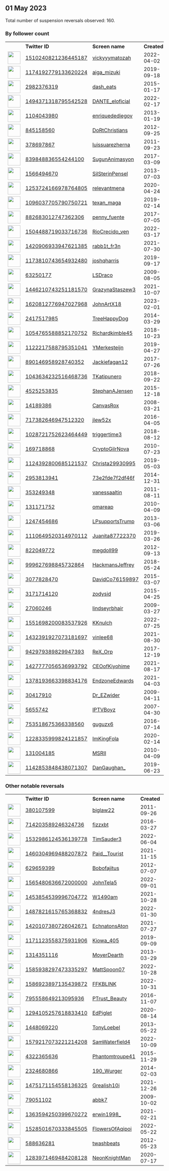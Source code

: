 
## 01 May 2023
Total number of suspension reversals observed: 160.

### By follower count
<table><tr><th></th><th align="left">Twitter ID</th><th align="left">Screen name</th>
<th align="left">Created</th><th align="left">Status</th><th align="left">Suspended</th><th align="left">Followers</th>
<tr><td><a href="https://pbs.twimg.com/profile_images/1553752521092595713/00PLOcwx_normal.jpg"><img src="https://pbs.twimg.com/profile_images/1553752521092595713/00PLOcwx_normal.jpg" width="40px" height="40px" align="center"/></a></td><td><a href="https://twitter.com/intent/user?user_id=1510240821236445187">1510240821236445187</a></td><td><a href="https://twitter.com/vickyyymatozah">vickyyymatozah</a></td><td>2022-04-02</td><td align="center"></td><td>2022-09-21</td><td>892638</td></tr>
<tr><td><a href="https://pbs.twimg.com/profile_images/1496068476124815360/VLXxqxcB_normal.jpg"><img src="https://pbs.twimg.com/profile_images/1496068476124815360/VLXxqxcB_normal.jpg" width="40px" height="40px" align="center"/></a></td><td><a href="https://twitter.com/intent/user?user_id=1174192779133620224">1174192779133620224</a></td><td><a href="https://twitter.com/aiga_mizuki">aiga_mizuki</a></td><td>2019-09-18</td><td align="center"></td><td>2022-04-06</td><td>339585</td></tr>
<tr><td><a href="https://pbs.twimg.com/profile_images/556455602331742208/KWkVe0TV_normal.jpeg"><img src="https://pbs.twimg.com/profile_images/556455602331742208/KWkVe0TV_normal.jpeg" width="40px" height="40px" align="center"/></a></td><td><a href="https://twitter.com/intent/user?user_id=2982376319">2982376319</a></td><td><a href="https://twitter.com/dash_eats">dash_eats</a></td><td>2015-01-17</td><td align="center"></td><td>2023-04-27</td><td>90619</td></tr>
<tr><td><a href="https://pbs.twimg.com/profile_images/1519819889854320645/UpvXgfOQ_normal.jpg"><img src="https://pbs.twimg.com/profile_images/1519819889854320645/UpvXgfOQ_normal.jpg" width="40px" height="40px" align="center"/></a></td><td><a href="https://twitter.com/intent/user?user_id=1494371318795542528">1494371318795542528</a></td><td><a href="https://twitter.com/DANTE_eloficial">DANTE_eloficial</a></td><td>2022-02-17</td><td align="center"></td><td>2023-04-18</td><td>35994</td></tr>
<tr><td><a href="https://pbs.twimg.com/profile_images/3129623790/4ae197d01442e05dee4622297c3b9642_normal.jpeg"><img src="https://pbs.twimg.com/profile_images/3129623790/4ae197d01442e05dee4622297c3b9642_normal.jpeg" width="40px" height="40px" align="center"/></a></td><td><a href="https://twitter.com/intent/user?user_id=1104043980">1104043980</a></td><td><a href="https://twitter.com/enriquedediegov">enriquedediegov</a></td><td>2013-01-19</td><td align="center"></td><td>2022-05-06</td><td>22515</td></tr>
<tr><td><a href="https://pbs.twimg.com/profile_images/1266581501195493376/cX_IJQmW_normal.jpg"><img src="https://pbs.twimg.com/profile_images/1266581501195493376/cX_IJQmW_normal.jpg" width="40px" height="40px" align="center"/></a></td><td><a href="https://twitter.com/intent/user?user_id=845158560">845158560</a></td><td><a href="https://twitter.com/DoRtChristians">DoRtChristians</a></td><td>2012-09-25</td><td align="center"></td><td>2022-07-14</td><td>19498</td></tr>
<tr><td><a href="https://pbs.twimg.com/profile_images/1439965412209344518/FJQesF2p_normal.jpg"><img src="https://pbs.twimg.com/profile_images/1439965412209344518/FJQesF2p_normal.jpg" width="40px" height="40px" align="center"/></a></td><td><a href="https://twitter.com/intent/user?user_id=378697867">378697867</a></td><td><a href="https://twitter.com/luissuarezherna">luissuarezherna</a></td><td>2011-09-23</td><td align="center"></td><td>2022-08-11</td><td>17873</td></tr>
<tr><td><a href="https://pbs.twimg.com/profile_images/1665359520665567233/3Lz8FvU0_normal.jpg"><img src="https://pbs.twimg.com/profile_images/1665359520665567233/3Lz8FvU0_normal.jpg" width="40px" height="40px" align="center"/></a></td><td><a href="https://twitter.com/intent/user?user_id=839848836554244100">839848836554244100</a></td><td><a href="https://twitter.com/SugunAnimasyon">SugunAnimasyon</a></td><td>2017-03-09</td><td align="center"></td><td>2023-03-18</td><td>17755</td></tr>
<tr><td><a href="https://pbs.twimg.com/profile_images/1506302821351804930/XuO8lyyf_normal.jpg"><img src="https://pbs.twimg.com/profile_images/1506302821351804930/XuO8lyyf_normal.jpg" width="40px" height="40px" align="center"/></a></td><td><a href="https://twitter.com/intent/user?user_id=1566494670">1566494670</a></td><td><a href="https://twitter.com/SilSterinPensel">SilSterinPensel</a></td><td>2013-07-03</td><td align="center"></td><td>2023-04-20</td><td>16407</td></tr>
<tr><td><a href="https://pbs.twimg.com/profile_images/1662194486955372546/8_G_HAoA_normal.jpg"><img src="https://pbs.twimg.com/profile_images/1662194486955372546/8_G_HAoA_normal.jpg" width="40px" height="40px" align="center"/></a></td><td><a href="https://twitter.com/intent/user?user_id=1253724166978764805">1253724166978764805</a></td><td><a href="https://twitter.com/relevantmena">relevantmena</a></td><td>2020-04-24</td><td align="center"></td><td>2022-06-13</td><td>13507</td></tr>
<tr><td><a href="https://pbs.twimg.com/profile_images/1276185873034461184/LC4AUio8_normal.jpg"><img src="https://pbs.twimg.com/profile_images/1276185873034461184/LC4AUio8_normal.jpg" width="40px" height="40px" align="center"/></a></td><td><a href="https://twitter.com/intent/user?user_id=1096037705790750721">1096037705790750721</a></td><td><a href="https://twitter.com/texan_maga">texan_maga</a></td><td>2019-02-14</td><td align="center"></td><td></td><td>11405</td></tr>
<tr><td><a href="https://pbs.twimg.com/profile_images/1113455552510562304/FVKpiH0__normal.jpg"><img src="https://pbs.twimg.com/profile_images/1113455552510562304/FVKpiH0__normal.jpg" width="40px" height="40px" align="center"/></a></td><td><a href="https://twitter.com/intent/user?user_id=882683012747362306">882683012747362306</a></td><td><a href="https://twitter.com/penny_fuente">penny_fuente</a></td><td>2017-07-05</td><td align="center"></td><td></td><td>10349</td></tr>
<tr><td><a href="https://pbs.twimg.com/profile_images/1624923694328864768/9CVk_wDP_normal.jpg"><img src="https://pbs.twimg.com/profile_images/1624923694328864768/9CVk_wDP_normal.jpg" width="40px" height="40px" align="center"/></a></td><td><a href="https://twitter.com/intent/user?user_id=1504488719033716736">1504488719033716736</a></td><td><a href="https://twitter.com/RioCrecido_ven">RioCrecido_ven</a></td><td>2022-03-17</td><td align="center"></td><td>2023-04-19</td><td>8521</td></tr>
<tr><td><a href="https://pbs.twimg.com/profile_images/1654011079725285377/tX_hc0Fs_normal.jpg"><img src="https://pbs.twimg.com/profile_images/1654011079725285377/tX_hc0Fs_normal.jpg" width="40px" height="40px" align="center"/></a></td><td><a href="https://twitter.com/intent/user?user_id=1420906933947621385">1420906933947621385</a></td><td><a href="https://twitter.com/rabb1t_fr3n">rabb1t_fr3n</a></td><td>2021-07-30</td><td align="center"></td><td>2022-05-19</td><td>8489</td></tr>
<tr><td><a href="https://pbs.twimg.com/profile_images/1666577815012093953/xbBPe8_D_normal.jpg"><img src="https://pbs.twimg.com/profile_images/1666577815012093953/xbBPe8_D_normal.jpg" width="40px" height="40px" align="center"/></a></td><td><a href="https://twitter.com/intent/user?user_id=1173810743654932480">1173810743654932480</a></td><td><a href="https://twitter.com/joshqharris">joshqharris</a></td><td>2019-09-17</td><td align="center"></td><td>2023-04-04</td><td>6412</td></tr>
<tr><td><a href="https://pbs.twimg.com/profile_images/1659050603568398336/fvNT6b1J_normal.jpg"><img src="https://pbs.twimg.com/profile_images/1659050603568398336/fvNT6b1J_normal.jpg" width="40px" height="40px" align="center"/></a></td><td><a href="https://twitter.com/intent/user?user_id=63250177">63250177</a></td><td><a href="https://twitter.com/LSDraco">LSDraco</a></td><td>2009-08-05</td><td align="center"></td><td></td><td>6131</td></tr>
<tr><td><a href="https://pbs.twimg.com/profile_images/1584312771088359426/32F_oCol_normal.jpg"><img src="https://pbs.twimg.com/profile_images/1584312771088359426/32F_oCol_normal.jpg" width="40px" height="40px" align="center"/></a></td><td><a href="https://twitter.com/intent/user?user_id=1446210743251181570">1446210743251181570</a></td><td><a href="https://twitter.com/GrazynaStaszew3">GrazynaStaszew3</a></td><td>2021-10-07</td><td align="center"></td><td>2023-04-18</td><td>5562</td></tr>
<tr><td><a href="https://pbs.twimg.com/profile_images/1655311528571150337/9kfs7Tu1_normal.jpg"><img src="https://pbs.twimg.com/profile_images/1655311528571150337/9kfs7Tu1_normal.jpg" width="40px" height="40px" align="center"/></a></td><td><a href="https://twitter.com/intent/user?user_id=1620812776947027968">1620812776947027968</a></td><td><a href="https://twitter.com/JohnArtX18">JohnArtX18</a></td><td>2023-02-01</td><td align="center"></td><td>2023-04-10</td><td>4750</td></tr>
<tr><td><a href="https://pbs.twimg.com/profile_images/1155938156484730880/UpqiG3mR_normal.jpg"><img src="https://pbs.twimg.com/profile_images/1155938156484730880/UpqiG3mR_normal.jpg" width="40px" height="40px" align="center"/></a></td><td><a href="https://twitter.com/intent/user?user_id=2417517985">2417517985</a></td><td><a href="https://twitter.com/TreeHappyDog">TreeHappyDog</a></td><td>2014-03-29</td><td align="center"></td><td></td><td>4407</td></tr>
<tr><td><a href="https://abs.twimg.com/sticky/default_profile_images/default_profile_normal.png"><img src="https://abs.twimg.com/sticky/default_profile_images/default_profile_normal.png" width="40px" height="40px" align="center"/></a></td><td><a href="https://twitter.com/intent/user?user_id=1054765588852170752">1054765588852170752</a></td><td><a href="https://twitter.com/Richardkimble45">Richardkimble45</a></td><td>2018-10-23</td><td align="center"></td><td>2022-10-18</td><td>4067</td></tr>
<tr><td><a href="https://pbs.twimg.com/profile_images/1652767844210290688/JomcLWtm_normal.jpg"><img src="https://pbs.twimg.com/profile_images/1652767844210290688/JomcLWtm_normal.jpg" width="40px" height="40px" align="center"/></a></td><td><a href="https://twitter.com/intent/user?user_id=1122217588795351041">1122217588795351041</a></td><td><a href="https://twitter.com/YMerkesteijn">YMerkesteijn</a></td><td>2019-04-27</td><td align="center"></td><td>2023-01-03</td><td>4013</td></tr>
<tr><td><a href="https://pbs.twimg.com/profile_images/1555498112541757441/Yx7HuQLU_normal.jpg"><img src="https://pbs.twimg.com/profile_images/1555498112541757441/Yx7HuQLU_normal.jpg" width="40px" height="40px" align="center"/></a></td><td><a href="https://twitter.com/intent/user?user_id=890146958928740352">890146958928740352</a></td><td><a href="https://twitter.com/Jackiefagan12">Jackiefagan12</a></td><td>2017-07-26</td><td align="center"></td><td>2022-09-26</td><td>3864</td></tr>
<tr><td><a href="https://pbs.twimg.com/profile_images/1043930521498193920/esaiQrqg_normal.jpg"><img src="https://pbs.twimg.com/profile_images/1043930521498193920/esaiQrqg_normal.jpg" width="40px" height="40px" align="center"/></a></td><td><a href="https://twitter.com/intent/user?user_id=1043634232516468736">1043634232516468736</a></td><td><a href="https://twitter.com/TKatipunero">TKatipunero</a></td><td>2018-09-22</td><td align="center"></td><td></td><td>3606</td></tr>
<tr><td><a href="https://pbs.twimg.com/profile_images/1545393505136250881/vEYThyV7_normal.jpg"><img src="https://pbs.twimg.com/profile_images/1545393505136250881/vEYThyV7_normal.jpg" width="40px" height="40px" align="center"/></a></td><td><a href="https://twitter.com/intent/user?user_id=4525253835">4525253835</a></td><td><a href="https://twitter.com/StephanAJensen">StephanAJensen</a></td><td>2015-12-18</td><td align="center"></td><td>2023-04-13</td><td>3365</td></tr>
<tr><td><a href="https://pbs.twimg.com/profile_images/984460248940294145/6mOH3SZg_normal.jpg"><img src="https://pbs.twimg.com/profile_images/984460248940294145/6mOH3SZg_normal.jpg" width="40px" height="40px" align="center"/></a></td><td><a href="https://twitter.com/intent/user?user_id=14189386">14189386</a></td><td><a href="https://twitter.com/CanvasRox">CanvasRox</a></td><td>2008-03-21</td><td align="center"></td><td></td><td>3323</td></tr>
<tr><td><a href="https://pbs.twimg.com/profile_images/1302224509416747010/UysitwZJ_normal.jpg"><img src="https://pbs.twimg.com/profile_images/1302224509416747010/UysitwZJ_normal.jpg" width="40px" height="40px" align="center"/></a></td><td><a href="https://twitter.com/intent/user?user_id=717382646947512320">717382646947512320</a></td><td><a href="https://twitter.com/jlew52x">jlew52x</a></td><td>2016-04-05</td><td align="center"></td><td></td><td>3295</td></tr>
<tr><td><a href="https://pbs.twimg.com/profile_images/1499064685869641731/QdyRdLWt_normal.jpg"><img src="https://pbs.twimg.com/profile_images/1499064685869641731/QdyRdLWt_normal.jpg" width="40px" height="40px" align="center"/></a></td><td><a href="https://twitter.com/intent/user?user_id=1028721752623464449">1028721752623464449</a></td><td><a href="https://twitter.com/triggertime3">triggertime3</a></td><td>2018-08-12</td><td align="center"></td><td>2022-12-07</td><td>2597</td></tr>
<tr><td><a href="https://pbs.twimg.com/profile_images/1634232740995317773/IOvtiC4U_normal.jpg"><img src="https://pbs.twimg.com/profile_images/1634232740995317773/IOvtiC4U_normal.jpg" width="40px" height="40px" align="center"/></a></td><td><a href="https://twitter.com/intent/user?user_id=169718868">169718868</a></td><td><a href="https://twitter.com/CryptoGilrNova">CryptoGilrNova</a></td><td>2010-07-23</td><td align="center"></td><td>2023-03-26</td><td>2316</td></tr>
<tr><td><a href="https://pbs.twimg.com/profile_images/1238099050848825346/c0MNQJ6h_normal.jpg"><img src="https://pbs.twimg.com/profile_images/1238099050848825346/c0MNQJ6h_normal.jpg" width="40px" height="40px" align="center"/></a></td><td><a href="https://twitter.com/intent/user?user_id=1124392800685121537">1124392800685121537</a></td><td><a href="https://twitter.com/Christa29930995">Christa29930995</a></td><td>2019-05-03</td><td align="center"></td><td></td><td>2285</td></tr>
<tr><td><a href="https://pbs.twimg.com/profile_images/1375249468623314946/KnZ6_wAi_normal.jpg"><img src="https://pbs.twimg.com/profile_images/1375249468623314946/KnZ6_wAi_normal.jpg" width="40px" height="40px" align="center"/></a></td><td><a href="https://twitter.com/intent/user?user_id=2953813941">2953813941</a></td><td><a href="https://twitter.com/73e2fde7f2df46f">73e2fde7f2df46f</a></td><td>2014-12-31</td><td align="center"></td><td>2022-02-21</td><td>2001</td></tr>
<tr><td><a href="https://pbs.twimg.com/profile_images/625567238515503104/VtfJwsXp_normal.jpg"><img src="https://pbs.twimg.com/profile_images/625567238515503104/VtfJwsXp_normal.jpg" width="40px" height="40px" align="center"/></a></td><td><a href="https://twitter.com/intent/user?user_id=353249348">353249348</a></td><td><a href="https://twitter.com/vanessaaltin">vanessaaltin</a></td><td>2011-08-11</td><td align="center"></td><td>2022-11-03</td><td>1949</td></tr>
<tr><td><a href="https://pbs.twimg.com/profile_images/1422838791690203137/-onpPCNA_normal.jpg"><img src="https://pbs.twimg.com/profile_images/1422838791690203137/-onpPCNA_normal.jpg" width="40px" height="40px" align="center"/></a></td><td><a href="https://twitter.com/intent/user?user_id=131171752">131171752</a></td><td><a href="https://twitter.com/omareap">omareap</a></td><td>2010-04-09</td><td align="center"></td><td>2022-05-13</td><td>1915</td></tr>
<tr><td><a href="https://pbs.twimg.com/profile_images/866098560584081408/h-Ca6_9E_normal.jpg"><img src="https://pbs.twimg.com/profile_images/866098560584081408/h-Ca6_9E_normal.jpg" width="40px" height="40px" align="center"/></a></td><td><a href="https://twitter.com/intent/user?user_id=1247454686">1247454686</a></td><td><a href="https://twitter.com/LPsupportsTrump">LPsupportsTrump</a></td><td>2013-03-06</td><td align="center"></td><td></td><td>1827</td></tr>
<tr><td><a href="https://pbs.twimg.com/profile_images/1234515907927396353/m1Cx7w9r_normal.jpg"><img src="https://pbs.twimg.com/profile_images/1234515907927396353/m1Cx7w9r_normal.jpg" width="40px" height="40px" align="center"/></a></td><td><a href="https://twitter.com/intent/user?user_id=1110649520314970112">1110649520314970112</a></td><td><a href="https://twitter.com/Juanita87722370">Juanita87722370</a></td><td>2019-03-26</td><td align="center"></td><td>2022-07-29</td><td>1754</td></tr>
<tr><td><a href="https://pbs.twimg.com/profile_images/1323810829364416512/FjDu0Mzq_normal.jpg"><img src="https://pbs.twimg.com/profile_images/1323810829364416512/FjDu0Mzq_normal.jpg" width="40px" height="40px" align="center"/></a></td><td><a href="https://twitter.com/intent/user?user_id=822049772">822049772</a></td><td><a href="https://twitter.com/megdoll99">megdoll99</a></td><td>2012-09-13</td><td align="center"></td><td></td><td>1743</td></tr>
<tr><td><a href="https://pbs.twimg.com/profile_images/1097214424199413760/f1OvcAx0_normal.jpg"><img src="https://pbs.twimg.com/profile_images/1097214424199413760/f1OvcAx0_normal.jpg" width="40px" height="40px" align="center"/></a></td><td><a href="https://twitter.com/intent/user?user_id=999627698845732864">999627698845732864</a></td><td><a href="https://twitter.com/HackmansJeffrey">HackmansJeffrey</a></td><td>2018-05-24</td><td align="center"></td><td></td><td>1741</td></tr>
<tr><td><a href="https://pbs.twimg.com/profile_images/1265804831408693253/d9ioMh3k_normal.jpg"><img src="https://pbs.twimg.com/profile_images/1265804831408693253/d9ioMh3k_normal.jpg" width="40px" height="40px" align="center"/></a></td><td><a href="https://twitter.com/intent/user?user_id=3077828470">3077828470</a></td><td><a href="https://twitter.com/DavidCo76159897">DavidCo76159897</a></td><td>2015-03-07</td><td align="center"></td><td></td><td>1739</td></tr>
<tr><td><a href="https://pbs.twimg.com/profile_images/1388373182315335680/inc7hHUx_normal.jpg"><img src="https://pbs.twimg.com/profile_images/1388373182315335680/inc7hHUx_normal.jpg" width="40px" height="40px" align="center"/></a></td><td><a href="https://twitter.com/intent/user?user_id=3171714120">3171714120</a></td><td><a href="https://twitter.com/zodysid">zodysid</a></td><td>2015-04-25</td><td align="center"></td><td>2022-08-06</td><td>1713</td></tr>
<tr><td><a href="https://pbs.twimg.com/profile_images/1653109258043670530/-LFITSxd_normal.jpg"><img src="https://pbs.twimg.com/profile_images/1653109258043670530/-LFITSxd_normal.jpg" width="40px" height="40px" align="center"/></a></td><td><a href="https://twitter.com/intent/user?user_id=27060246">27060246</a></td><td><a href="https://twitter.com/lindseyrbhair">lindseyrbhair</a></td><td>2009-03-27</td><td align="center"></td><td>2022-11-17</td><td>1671</td></tr>
<tr><td><a href="https://pbs.twimg.com/profile_images/1552298326241984513/sVgWIe_z_normal.jpg"><img src="https://pbs.twimg.com/profile_images/1552298326241984513/sVgWIe_z_normal.jpg" width="40px" height="40px" align="center"/></a></td><td><a href="https://twitter.com/intent/user?user_id=1551698200083537926">1551698200083537926</a></td><td><a href="https://twitter.com/KKnulch">KKnulch</a></td><td>2022-07-25</td><td align="center"></td><td>2022-09-01</td><td>1569</td></tr>
<tr><td><a href="https://pbs.twimg.com/profile_images/1557430888022937602/c1b6SS5Y_normal.jpg"><img src="https://pbs.twimg.com/profile_images/1557430888022937602/c1b6SS5Y_normal.jpg" width="40px" height="40px" align="center"/></a></td><td><a href="https://twitter.com/intent/user?user_id=1432391927073181697">1432391927073181697</a></td><td><a href="https://twitter.com/vinlee68">vinlee68</a></td><td>2021-08-30</td><td align="center"></td><td>2022-12-06</td><td>1503</td></tr>
<tr><td><a href="https://pbs.twimg.com/profile_images/1653115288521707521/r79MSG2p_normal.jpg"><img src="https://pbs.twimg.com/profile_images/1653115288521707521/r79MSG2p_normal.jpg" width="40px" height="40px" align="center"/></a></td><td><a href="https://twitter.com/intent/user?user_id=942979389829947393">942979389829947393</a></td><td><a href="https://twitter.com/ReX_Orp">ReX_Orp</a></td><td>2017-12-19</td><td align="center">👋</td><td></td><td>1426</td></tr>
<tr><td><a href="https://pbs.twimg.com/profile_images/1514797887246331906/FAFX_b8O_normal.jpg"><img src="https://pbs.twimg.com/profile_images/1514797887246331906/FAFX_b8O_normal.jpg" width="40px" height="40px" align="center"/></a></td><td><a href="https://twitter.com/intent/user?user_id=1427777056536993792">1427777056536993792</a></td><td><a href="https://twitter.com/CEOofKiyohime">CEOofKiyohime</a></td><td>2021-08-17</td><td align="center"></td><td>2022-05-02</td><td>1423</td></tr>
<tr><td><a href="https://pbs.twimg.com/profile_images/1651951986642935808/-FpBPBjT_normal.jpg"><img src="https://pbs.twimg.com/profile_images/1651951986642935808/-FpBPBjT_normal.jpg" width="40px" height="40px" align="center"/></a></td><td><a href="https://twitter.com/intent/user?user_id=1378193663398834176">1378193663398834176</a></td><td><a href="https://twitter.com/EndzoneEdwards">EndzoneEdwards</a></td><td>2021-04-03</td><td align="center"></td><td></td><td>1355</td></tr>
<tr><td><a href="https://pbs.twimg.com/profile_images/1661695961968590855/SOZk-E5l_normal.jpg"><img src="https://pbs.twimg.com/profile_images/1661695961968590855/SOZk-E5l_normal.jpg" width="40px" height="40px" align="center"/></a></td><td><a href="https://twitter.com/intent/user?user_id=30417910">30417910</a></td><td><a href="https://twitter.com/Dr_EZwider">Dr_EZwider</a></td><td>2009-04-11</td><td align="center"></td><td>2022-11-26</td><td>1302</td></tr>
<tr><td><a href="https://pbs.twimg.com/profile_images/1326533122586894337/dxmAf2LK_normal.jpg"><img src="https://pbs.twimg.com/profile_images/1326533122586894337/dxmAf2LK_normal.jpg" width="40px" height="40px" align="center"/></a></td><td><a href="https://twitter.com/intent/user?user_id=5655742">5655742</a></td><td><a href="https://twitter.com/IPTVBoyz">IPTVBoyz</a></td><td>2007-04-30</td><td align="center"></td><td></td><td>1251</td></tr>
<tr><td><a href="https://pbs.twimg.com/profile_images/1583879396884361216/PjRq1teC_normal.jpg"><img src="https://pbs.twimg.com/profile_images/1583879396884361216/PjRq1teC_normal.jpg" width="40px" height="40px" align="center"/></a></td><td><a href="https://twitter.com/intent/user?user_id=753518675366338560">753518675366338560</a></td><td><a href="https://twitter.com/guguzx6">guguzx6</a></td><td>2016-07-14</td><td align="center"></td><td>2023-04-18</td><td>1249</td></tr>
<tr><td><a href="https://pbs.twimg.com/profile_images/1653231521413713922/xikzbuEq_normal.jpg"><img src="https://pbs.twimg.com/profile_images/1653231521413713922/xikzbuEq_normal.jpg" width="40px" height="40px" align="center"/></a></td><td><a href="https://twitter.com/intent/user?user_id=1228335999824121857">1228335999824121857</a></td><td><a href="https://twitter.com/ImKingFola">ImKingFola</a></td><td>2020-02-14</td><td align="center"></td><td></td><td>1239</td></tr>
<tr><td><a href="https://pbs.twimg.com/profile_images/463700804449206272/wBOZu06l_normal.png"><img src="https://pbs.twimg.com/profile_images/463700804449206272/wBOZu06l_normal.png" width="40px" height="40px" align="center"/></a></td><td><a href="https://twitter.com/intent/user?user_id=131004185">131004185</a></td><td><a href="https://twitter.com/MSRII">MSRII</a></td><td>2010-04-09</td><td align="center"></td><td>2022-08-15</td><td>1209</td></tr>
<tr><td><a href="https://pbs.twimg.com/profile_images/1664982449405796353/tsElp1Zl_normal.jpg"><img src="https://pbs.twimg.com/profile_images/1664982449405796353/tsElp1Zl_normal.jpg" width="40px" height="40px" align="center"/></a></td><td><a href="https://twitter.com/intent/user?user_id=1142853848438071307">1142853848438071307</a></td><td><a href="https://twitter.com/DanGaughan_">DanGaughan_</a></td><td>2019-06-23</td><td align="center"></td><td>2022-07-27</td><td>1203</td></tr>
</table>

### Other notable reversals
<table><tr><th></th><th align="left">Twitter ID</th><th align="left">Screen name</th>
<th align="left">Created</th><th align="left">Status</th><th align="left">Suspended</th><th align="left">Followers</th>
<tr><td><a href="https://pbs.twimg.com/profile_images/2583410810/image_normal.jpg"><img src="https://pbs.twimg.com/profile_images/2583410810/image_normal.jpg" width="40px" height="40px" align="center"/></a></td><td><a href="https://twitter.com/intent/user?user_id=380107599">380107599</a></td><td><a href="https://twitter.com/biglaw22">biglaw22</a></td><td>2011-09-26</td><td align="center"></td><td>2023-04-28</td><td>398</td></tr>
<tr><td><a href="https://pbs.twimg.com/profile_images/1644107559152787456/NdNH8jyI_normal.png"><img src="https://pbs.twimg.com/profile_images/1644107559152787456/NdNH8jyI_normal.png" width="40px" height="40px" align="center"/></a></td><td><a href="https://twitter.com/intent/user?user_id=714203589246324736">714203589246324736</a></td><td><a href="https://twitter.com/fizzxbt">fizzxbt</a></td><td>2016-03-27</td><td align="center"></td><td>2023-04-27</td><td>263</td></tr>
<tr><td><a href="https://pbs.twimg.com/profile_images/1532986274126041088/fx2RQ_8S_normal.jpg"><img src="https://pbs.twimg.com/profile_images/1532986274126041088/fx2RQ_8S_normal.jpg" width="40px" height="40px" align="center"/></a></td><td><a href="https://twitter.com/intent/user?user_id=1532986124536139778">1532986124536139778</a></td><td><a href="https://twitter.com/TimSauder3">TimSauder3</a></td><td>2022-06-04</td><td align="center"></td><td>2023-01-02</td><td>772</td></tr>
<tr><td><a href="https://pbs.twimg.com/profile_images/1461793592469442561/Q06Sjh20_normal.jpg"><img src="https://pbs.twimg.com/profile_images/1461793592469442561/Q06Sjh20_normal.jpg" width="40px" height="40px" align="center"/></a></td><td><a href="https://twitter.com/intent/user?user_id=1460304969488207872">1460304969488207872</a></td><td><a href="https://twitter.com/Paid__Tourist">Paid__Tourist</a></td><td>2021-11-15</td><td align="center"></td><td>2022-07-20</td><td>1037</td></tr>
<tr><td><a href="https://pbs.twimg.com/profile_images/1472700613951635468/HYHr5Cg7_normal.jpg"><img src="https://pbs.twimg.com/profile_images/1472700613951635468/HYHr5Cg7_normal.jpg" width="40px" height="40px" align="center"/></a></td><td><a href="https://twitter.com/intent/user?user_id=629659399">629659399</a></td><td><a href="https://twitter.com/Bobofajitus">Bobofajitus</a></td><td>2012-07-07</td><td align="center"></td><td>2022-12-04</td><td>14</td></tr>
<tr><td><a href="https://pbs.twimg.com/profile_images/1565481552271769604/xwR2DJBh_normal.jpg"><img src="https://pbs.twimg.com/profile_images/1565481552271769604/xwR2DJBh_normal.jpg" width="40px" height="40px" align="center"/></a></td><td><a href="https://twitter.com/intent/user?user_id=1565480636672000000">1565480636672000000</a></td><td><a href="https://twitter.com/JohnTela5">JohnTela5</a></td><td>2022-09-01</td><td align="center"></td><td>2023-04-05</td><td>821</td></tr>
<tr><td><a href="https://pbs.twimg.com/profile_images/1453854690719019013/7XfmMtXO_normal.png"><img src="https://pbs.twimg.com/profile_images/1453854690719019013/7XfmMtXO_normal.png" width="40px" height="40px" align="center"/></a></td><td><a href="https://twitter.com/intent/user?user_id=1453854539996704772">1453854539996704772</a></td><td><a href="https://twitter.com/W1490am">W1490am</a></td><td>2021-10-28</td><td align="center"></td><td>2023-04-30</td><td>484</td></tr>
<tr><td><a href="https://pbs.twimg.com/profile_images/1608121944708186113/ODOnSnR9_normal.jpg"><img src="https://pbs.twimg.com/profile_images/1608121944708186113/ODOnSnR9_normal.jpg" width="40px" height="40px" align="center"/></a></td><td><a href="https://twitter.com/intent/user?user_id=1487821615765368832">1487821615765368832</a></td><td><a href="https://twitter.com/4ndresJ3">4ndresJ3</a></td><td>2022-01-30</td><td align="center"></td><td>2023-03-13</td><td>561</td></tr>
<tr><td><a href="https://pbs.twimg.com/profile_images/1664303014868385799/VCeMSSgX_normal.jpg"><img src="https://pbs.twimg.com/profile_images/1664303014868385799/VCeMSSgX_normal.jpg" width="40px" height="40px" align="center"/></a></td><td><a href="https://twitter.com/intent/user?user_id=1420107380726042671">1420107380726042671</a></td><td><a href="https://twitter.com/EchnatonsAton">EchnatonsAton</a></td><td>2021-07-27</td><td align="center"></td><td>2023-02-04</td><td>196</td></tr>
<tr><td><a href="https://pbs.twimg.com/profile_images/1653040225730416644/UoTEw8Bv_normal.jpg"><img src="https://pbs.twimg.com/profile_images/1653040225730416644/UoTEw8Bv_normal.jpg" width="40px" height="40px" align="center"/></a></td><td><a href="https://twitter.com/intent/user?user_id=1171123558375931906">1171123558375931906</a></td><td><a href="https://twitter.com/Kiowa_405">Kiowa_405</a></td><td>2019-09-09</td><td align="center"></td><td>2022-08-18</td><td>19</td></tr>
<tr><td><a href="https://abs.twimg.com/sticky/default_profile_images/default_profile_normal.png"><img src="https://abs.twimg.com/sticky/default_profile_images/default_profile_normal.png" width="40px" height="40px" align="center"/></a></td><td><a href="https://twitter.com/intent/user?user_id=1314351116">1314351116</a></td><td><a href="https://twitter.com/MoyerDearth">MoyerDearth</a></td><td>2013-03-29</td><td align="center"></td><td>2023-04-19</td><td>18</td></tr>
<tr><td><a href="https://pbs.twimg.com/profile_images/1652624580123435009/qiSkFawB_normal.jpg"><img src="https://pbs.twimg.com/profile_images/1652624580123435009/qiSkFawB_normal.jpg" width="40px" height="40px" align="center"/></a></td><td><a href="https://twitter.com/intent/user?user_id=1585938297473335297">1585938297473335297</a></td><td><a href="https://twitter.com/MattSpoon07">MattSpoon07</a></td><td>2022-10-28</td><td align="center"></td><td>2022-12-07</td><td>22</td></tr>
<tr><td><a href="https://pbs.twimg.com/profile_images/1586924334643150849/GH3_p-E0_normal.jpg"><img src="https://pbs.twimg.com/profile_images/1586924334643150849/GH3_p-E0_normal.jpg" width="40px" height="40px" align="center"/></a></td><td><a href="https://twitter.com/intent/user?user_id=1586923897135439872">1586923897135439872</a></td><td><a href="https://twitter.com/FFKBLINK">FFKBLINK</a></td><td>2022-10-31</td><td align="center"></td><td>2022-11-19</td><td>8</td></tr>
<tr><td><a href="https://pbs.twimg.com/profile_images/847044716004851713/1shU9g_L_normal.jpg"><img src="https://pbs.twimg.com/profile_images/847044716004851713/1shU9g_L_normal.jpg" width="40px" height="40px" align="center"/></a></td><td><a href="https://twitter.com/intent/user?user_id=795558649213095936">795558649213095936</a></td><td><a href="https://twitter.com/PTrust_Beauty">PTrust_Beauty</a></td><td>2016-11-07</td><td align="center"></td><td>2023-01-09</td><td>360</td></tr>
<tr><td><a href="https://pbs.twimg.com/profile_images/1579205706049327107/8saCf851_normal.jpg"><img src="https://pbs.twimg.com/profile_images/1579205706049327107/8saCf851_normal.jpg" width="40px" height="40px" align="center"/></a></td><td><a href="https://twitter.com/intent/user?user_id=1294105257618833410">1294105257618833410</a></td><td><a href="https://twitter.com/EdPiglet">EdPiglet</a></td><td>2020-08-14</td><td align="center"></td><td>2022-12-29</td><td>149</td></tr>
<tr><td><a href="https://pbs.twimg.com/profile_images/1461826819733209092/Sx13rFqi_normal.jpg"><img src="https://pbs.twimg.com/profile_images/1461826819733209092/Sx13rFqi_normal.jpg" width="40px" height="40px" align="center"/></a></td><td><a href="https://twitter.com/intent/user?user_id=1448069220">1448069220</a></td><td><a href="https://twitter.com/TonyLoebel">TonyLoebel</a></td><td>2013-05-22</td><td align="center"></td><td>2023-04-05</td><td>54</td></tr>
<tr><td><a href="https://pbs.twimg.com/profile_images/1579282560118534144/7XA1H314_normal.jpg"><img src="https://pbs.twimg.com/profile_images/1579282560118534144/7XA1H314_normal.jpg" width="40px" height="40px" align="center"/></a></td><td><a href="https://twitter.com/intent/user?user_id=1579217073221214208">1579217073221214208</a></td><td><a href="https://twitter.com/SamWaterfield4">SamWaterfield4</a></td><td>2022-10-09</td><td align="center"></td><td>2023-01-30</td><td>158</td></tr>
<tr><td><a href="https://pbs.twimg.com/profile_images/1607235014781018112/C6K-lJmK_normal.jpg"><img src="https://pbs.twimg.com/profile_images/1607235014781018112/C6K-lJmK_normal.jpg" width="40px" height="40px" align="center"/></a></td><td><a href="https://twitter.com/intent/user?user_id=4322365636">4322365636</a></td><td><a href="https://twitter.com/Phantomtroupe41">Phantomtroupe41</a></td><td>2015-11-29</td><td align="center"></td><td>2023-03-23</td><td>38</td></tr>
<tr><td><a href="https://pbs.twimg.com/profile_images/1667222651310575616/Q8GrKxAQ_normal.jpg"><img src="https://pbs.twimg.com/profile_images/1667222651310575616/Q8GrKxAQ_normal.jpg" width="40px" height="40px" align="center"/></a></td><td><a href="https://twitter.com/intent/user?user_id=2324680866">2324680866</a></td><td><a href="https://twitter.com/190_Wurger">190_Wurger</a></td><td>2014-02-03</td><td align="center"></td><td>2022-05-17</td><td>152</td></tr>
<tr><td><a href="https://pbs.twimg.com/profile_images/1667134327224692742/ZSoWz4uc_normal.jpg"><img src="https://pbs.twimg.com/profile_images/1667134327224692742/ZSoWz4uc_normal.jpg" width="40px" height="40px" align="center"/></a></td><td><a href="https://twitter.com/intent/user?user_id=1475171154558136325">1475171154558136325</a></td><td><a href="https://twitter.com/Grealish10i">Grealish10i</a></td><td>2021-12-26</td><td align="center"></td><td>2022-04-28</td><td>302</td></tr>
<tr><td><a href="https://pbs.twimg.com/profile_images/1589598889967030272/dvn1BYzq_normal.jpg"><img src="https://pbs.twimg.com/profile_images/1589598889967030272/dvn1BYzq_normal.jpg" width="40px" height="40px" align="center"/></a></td><td><a href="https://twitter.com/intent/user?user_id=79051102">79051102</a></td><td><a href="https://twitter.com/abbk7">abbk7</a></td><td>2009-10-02</td><td align="center"></td><td>2022-11-30</td><td>8</td></tr>
<tr><td><a href="https://pbs.twimg.com/profile_images/1608060044242821120/7oqUl6kQ_normal.jpg"><img src="https://pbs.twimg.com/profile_images/1608060044242821120/7oqUl6kQ_normal.jpg" width="40px" height="40px" align="center"/></a></td><td><a href="https://twitter.com/intent/user?user_id=1363594250399670272">1363594250399670272</a></td><td><a href="https://twitter.com/erwin1998_">erwin1998_</a></td><td>2021-02-21</td><td align="center"></td><td>2023-01-11</td><td>221</td></tr>
<tr><td><a href="https://pbs.twimg.com/profile_images/1599910090743713793/rTx74C9U_normal.jpg"><img src="https://pbs.twimg.com/profile_images/1599910090743713793/rTx74C9U_normal.jpg" width="40px" height="40px" align="center"/></a></td><td><a href="https://twitter.com/intent/user?user_id=1528501670333845505">1528501670333845505</a></td><td><a href="https://twitter.com/FlowersOfAqipoi">FlowersOfAqipoi</a></td><td>2022-05-22</td><td align="center"></td><td>2022-12-13</td><td>759</td></tr>
<tr><td><a href="https://pbs.twimg.com/profile_images/1224372053475807235/Zxf1w0aD_normal.jpg"><img src="https://pbs.twimg.com/profile_images/1224372053475807235/Zxf1w0aD_normal.jpg" width="40px" height="40px" align="center"/></a></td><td><a href="https://twitter.com/intent/user?user_id=588636281">588636281</a></td><td><a href="https://twitter.com/twashbeats">twashbeats</a></td><td>2012-05-23</td><td align="center"></td><td>2023-03-28</td><td>276</td></tr>
<tr><td><a href="https://pbs.twimg.com/profile_images/1283980454106890242/bXz0P8C__normal.jpg"><img src="https://pbs.twimg.com/profile_images/1283980454106890242/bXz0P8C__normal.jpg" width="40px" height="40px" align="center"/></a></td><td><a href="https://twitter.com/intent/user?user_id=1283971469484208128">1283971469484208128</a></td><td><a href="https://twitter.com/NeonKnightMan">NeonKnightMan</a></td><td>2020-07-17</td><td align="center"></td><td>2022-07-19</td><td>30</td></tr>
</table>
